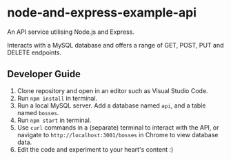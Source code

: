 # node-and-express-example-api
An API service utilising Node.js and Express.

Interacts with a MySQL database and offers a range of GET, POST, PUT and DELETE endpoints.

## Developer Guide
1) Clone repository and open in an editor such as Visual Studio Code.
2) Run `npm install` in terminal.
3) Run a local MySQL server. Add a database named `api`, and a table named `bosses`.
4) Run `npm start` in terminal.
5) Use `curl` commands in a (separate) terminal to interact with the API, or navigate to `http://localhost:3001/bosses` in Chrome to view database data.
6) Edit the code and experiment to your heart's content :)


